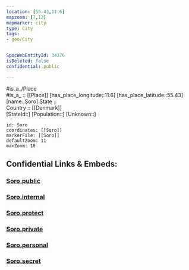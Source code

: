 ```yaml
---
location: [55.43,11.6] 
mapzoom: [7,12] 
mapmarker: city 
type: City
tags:
- geo/City


SpocWebEntityId: 34376
isDeleted: false
confidential: public

---
```

#is_a_/Place  
#is_a_ :: [[Place]] 
[has_place_longitude::11.6] 
[has_place_latitude::55.43] 
[name::Soro] 
State ::  
Country :: [[Denmark]]  
[StateId::] 
[Population::] 
[Unknown::] 


```leaflet
id: Soro
coordinates: [[Soro]] 
markerFile: [[Soro]] 
defaultZoom: 11 
maxZoom: 18
```


## Confidential Links & Embeds: 

### [Soro.public](/_public/\Earth\Continent\Europe\Europe~North\Denmark\Regions~Denmark\Sjælland\CitySoro.public.md) 

### [Soro.internal](/_internal/\Earth\Continent\Europe\Europe~North\Denmark\Regions~Denmark\Sjælland\CitySoro.internal.md) 

### [Soro.protect](/_protect/\Earth\Continent\Europe\Europe~North\Denmark\Regions~Denmark\Sjælland\CitySoro.protect.md) 

### [Soro.private](/_private/\Earth\Continent\Europe\Europe~North\Denmark\Regions~Denmark\Sjælland\CitySoro.private.md) 

### [Soro.personal](/_personal/\Earth\Continent\Europe\Europe~North\Denmark\Regions~Denmark\Sjælland\CitySoro.personal.md) 

### [Soro.secret](/_secret/\Earth\Continent\Europe\Europe~North\Denmark\Regions~Denmark\Sjælland\CitySoro.secret.md)

